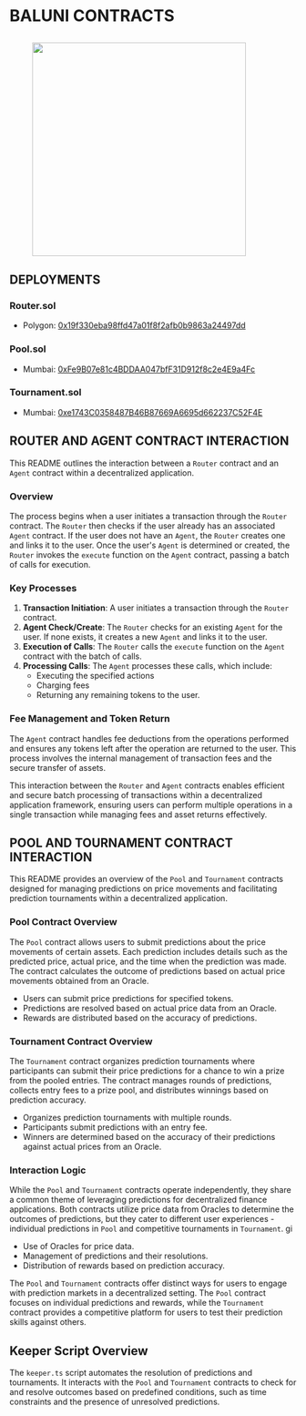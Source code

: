 # BALUNI CONTRACTS

##

<div align="left">

<figure><img src="https://storage.googleapis.com/download/storage/v1/b/buidlguidl-v3.appspot.com/o/builds%2F658192138d8963c5fdb4fe205.jpeg?generation=1710860175496254&#x26;alt=media" alt="" width="375"><figcaption></figcaption></figure>

</div>

## DEPLOYMENTS

### Router.sol

* Polygon: [0x19f330eba98ffd47a01f8f2afb0b9863a24497dd](https://polygonscan.com/address/0x19f330eba98ffd47a01f8f2afb0b9863a24497dd)

### Pool.sol

* Mumbai: [0xFe9B07e81c4BDDAA047bfF31D912f8c2e4E9a4Fc](https://mumbai.polygonscan.com/address/0xFe9B07e81c4BDDAA047bfF31D912f8c2e4E9a4Fc)

### Tournament.sol

* Mumbai: [0xe1743C0358487B46B87669A6695d662237C52F4E](https://mumbai.polygonscan.com/address/0xe1743C0358487B46B87669A6695d662237C52F4E)

## ROUTER AND AGENT CONTRACT INTERACTION

This README outlines the interaction between a `Router` contract and an `Agent` contract within a decentralized application.

### Overview

The process begins when a user initiates a transaction through the `Router` contract. The `Router` then checks if the user already has an associated `Agent` contract. If the user does not have an `Agent`, the `Router` creates one and links it to the user. Once the user's `Agent` is determined or created, the `Router` invokes the `execute` function on the `Agent` contract, passing a batch of calls for execution.

### Key Processes

1. **Transaction Initiation**: A user initiates a transaction through the `Router` contract.
2. **Agent Check/Create**: The `Router` checks for an existing `Agent` for the user. If none exists, it creates a new `Agent` and links it to the user.
3. **Execution of Calls**: The `Router` calls the `execute` function on the `Agent` contract with the batch of calls.
4. **Processing Calls**: The `Agent` processes these calls, which include:
   * Executing the specified actions
   * Charging fees
   * Returning any remaining tokens to the user.

### Fee Management and Token Return

The `Agent` contract handles fee deductions from the operations performed and ensures any tokens left after the operation are returned to the user. This process involves the internal management of transaction fees and the secure transfer of assets.

This interaction between the `Router` and `Agent` contracts enables efficient and secure batch processing of transactions within a decentralized application framework, ensuring users can perform multiple operations in a single transaction while managing fees and asset returns effectively.

## POOL AND TOURNAMENT CONTRACT INTERACTION

This README provides an overview of the `Pool` and `Tournament` contracts designed for managing predictions on price movements and facilitating prediction tournaments within a decentralized application.

### Pool Contract Overview

The `Pool` contract allows users to submit predictions about the price movements of certain assets. Each prediction includes details such as the predicted price, actual price, and the time when the prediction was made. The contract calculates the outcome of predictions based on actual price movements obtained from an Oracle.

* Users can submit price predictions for specified tokens.
* Predictions are resolved based on actual price data from an Oracle.
* Rewards are distributed based on the accuracy of predictions.

### Tournament Contract Overview

The `Tournament` contract organizes prediction tournaments where participants can submit their price predictions for a chance to win a prize from the pooled entries. The contract manages rounds of predictions, collects entry fees to a prize pool, and distributes winnings based on prediction accuracy.

* Organizes prediction tournaments with multiple rounds.
* Participants submit predictions with an entry fee.
* Winners are determined based on the accuracy of their predictions against actual prices from an Oracle.

### Interaction Logic

While the `Pool` and `Tournament` contracts operate independently, they share a common theme of leveraging predictions for decentralized finance applications. Both contracts utilize price data from Oracles to determine the outcomes of predictions, but they cater to different user experiences - individual predictions in `Pool` and competitive tournaments in `Tournament`. gi

* Use of Oracles for price data.
* Management of predictions and their resolutions.
* Distribution of rewards based on prediction accuracy.

The `Pool` and `Tournament` contracts offer distinct ways for users to engage with prediction markets in a decentralized setting. The `Pool` contract focuses on individual predictions and rewards, while the `Tournament` contract provides a competitive platform for users to test their prediction skills against others.

## Keeper Script Overview

The `keeper.ts` script automates the resolution of predictions and tournaments. It interacts with the `Pool` and `Tournament` contracts to check for and resolve outcomes based on predefined conditions, such as time constraints and the presence of unresolved predictions.
